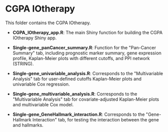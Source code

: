 # CGPA IOtherapy
This folder contains the CGPA IOtherapy.

* __CGPA_IOtherapy_app.R__: The main Shiny function for building the CGPA IOtherapy Shiny app.

* __Single-gene_panCancer_summary.R__: Function for the "Pan-Cancer Summary" tab, including prognostic marker summary, gene expression profile, Kaplan-Meier plots with different cutoffs, and PPI network (STRING).
* __Single-gene_univariable_analysis.R__: Corresponds to the "Multivariable Analysis" tab for user-defined cutoffs Kaplan-Meier plots and univariable Cox regression.
* __Single-gene_multivariable_analysis.R__: Corresponds to the "Multivariable Analysis" tab for covariate-adjusted Kaplan-Meier plots and multivariable Cox model.
* __Single-gene_GeneHallmark_interaction.R__: Corresponds to the "Gene-Hallmark Interaction" tab, for testing the interaction between the gene and hallmarks.
